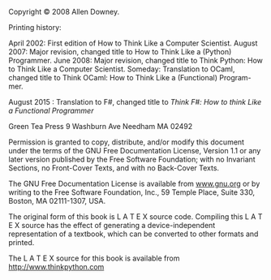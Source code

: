 Copyright © 2008 Allen Downey.

Printing history:

April 2002: First edition of How to Think Like a Computer Scientist.
August 2007: Major revision, changed title to How to Think Like a (Python) Programmer.
June 2008: Major revision, changed title to Think Python: How to Think Like a Computer Scientist.
Someday: Translation to OCaml, changed title to Think OCaml: How to Think Like a (Functional) Program-
mer.

August 2015 : Translation to F#, changed title to _Think F#: How to think Like a Functional Programmer_

Green Tea Press
9 Washburn Ave
Needham MA 02492

Permission is granted to copy, distribute, and/or modify this document under the terms of the GNU Free Documentation License, Version 1.1 or any later version published by the Free Software Foundation; with no Invariant Sections, no Front-Cover Texts, and with no Back-Cover Texts.

The GNU Free Documentation License is available from www.gnu.org or by writing to the Free Software
Foundation, Inc., 59 Temple Place, Suite 330, Boston, MA 02111-1307, USA.

The original form of this book is L A T E X source code. Compiling this L A T E X source has the effect of generating a device-independent representation of a textbook, which can be converted to other formats and printed.

The L A T E X source for this book is available from http://www.thinkpython.com